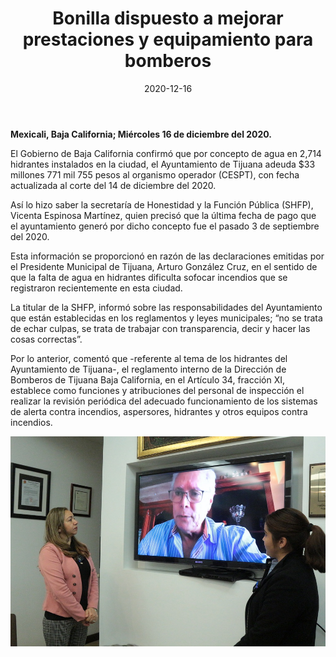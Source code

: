 ﻿---
layout: blog
title:  "Bonilla dispuesto a mejorar prestaciones y equipamiento para bomberos"
date:   2020-12-16
categories: mexicali
permalink: /:categories/:title:output_ext
image: /img/cnr/2020-12-16-bonilla-dispuesto.jpeg
alt: "Bonilla dispuesto a mejorar prestaciones y equipamiento para bomberos"
autor: 
---


**Mexicali, Baja California; Miércoles 16 de  diciembre del 2020.**


El Gobierno de Baja California confirmó que por concepto de agua en 2,714 hidrantes instalados en la ciudad, el Ayuntamiento de Tijuana adeuda $33 millones 771 mil 755 pesos al organismo operador (CESPT), con fecha actualizada al corte del 14 de diciembre del 2020. 


Así lo hizo saber la secretaría de Honestidad y la Función Pública (SHFP), Vicenta Espinosa Martínez, quien precisó que la última fecha de pago que el ayuntamiento generó por dicho concepto fue el pasado 3 de septiembre del 2020. 


Esta información se proporcionó en razón de las declaraciones emitidas por el Presidente Municipal de Tijuana, Arturo González Cruz, en el sentido de que la falta de agua en hidrantes dificulta sofocar incendios que se registraron recientemente en esta ciudad. 


La titular de la SHFP, informó sobre las responsabilidades del Ayuntamiento que están establecidas en los reglamentos y leyes municipales; “no se trata de echar culpas, se trata de trabajar con transparencia, decir y hacer las cosas correctas”. 


Por lo anterior, comentó que -referente al tema de los hidrantes del Ayuntamiento de Tijuana-, el reglamento interno de la Dirección de Bomberos de Tijuana Baja California, en el Artículo 34, fracción XI, establece como funciones y atribuciones del personal de inspección el realizar la revisión periódica del adecuado funcionamiento de los sistemas de alerta contra incendios, aspersores, hidrantes y otros equipos contra incendios.

<div id="carouselExampleSlidesOnly" class="carousel slide" data-ride="carousel">
  <div class="carousel-inner">
    <div class="carousel-item active">
       <img class="d-block w-100" src="/img/cnr/2020-12-16-bonilla-dispuesto.jpeg" loading="lazy"  alt="Bonilla dispuesto a mejorar prestaciones y equipamiento para bomberos">
    </div>
  </div>
</div>